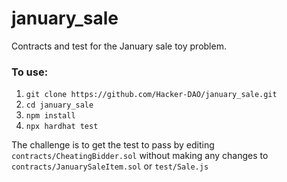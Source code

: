 # january_sale
Contracts and test for the January sale toy problem.

### To use:

1. `git clone https://github.com/Hacker-DAO/january_sale.git`
2. `cd january_sale`
3. `npm install`
4. `npx hardhat test`

The challenge is to get the test to pass by editing `contracts/CheatingBidder.sol` without making any changes to `contracts/JanuarySaleItem.sol` or `test/Sale.js`
